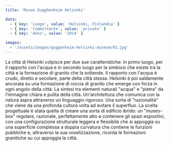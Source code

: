 ```yaml
---
title: 'Museo Gugghenheim Helsinki'

data:
  - { key: 'Luogo', value: 'Helsinki, Finlandia' }
  - { key: 'Committente', value: 'privato' }
  - { key: 'Anno', value: '2014' }

images:
  - '/assets/images/guggenheim-helsinki-museum/01.jpg'
---
```


La città di Helsinki colpisce per due sue caratteristiche: in primo luogo, per il rapporto con
l'acqua e in secondo luogo per la simbiosi che esiste tra la città e la formazione di granito che la
sottende. Il rapporto con l'acqua è crudo, diretto e secolare, parte della città stessa. Helsinki è
poi saldamente ancorata su una formazione di roccia di granito che emerge con forza in ogni angolo
della città. La sintesi tra elementi naturali "acqua" e "pietra" da l’immagine chiara e pulita della
città. Un'architettura che comunica con la natura aspra attraverso un linguaggio rigoroso. Una sorta
di "razionalità" che viene da una profonda cultura volta ad evitare il superfluo. La scelta
progettuale è stata quella di creare una sorta di edificio ibrido: un "museo-box" regolare,
razionale, perfettamente atto a contenere gli spazi espositivi, con una configurazione strutturale
leggera e flessibile che si appoggia su una superficie complessa a doppia curvatura che contiene le
funzioni pubbliche e, attraverso la sua voxelizzazione, ricorda le formazioni granitiche su cui
appoggia la città.
